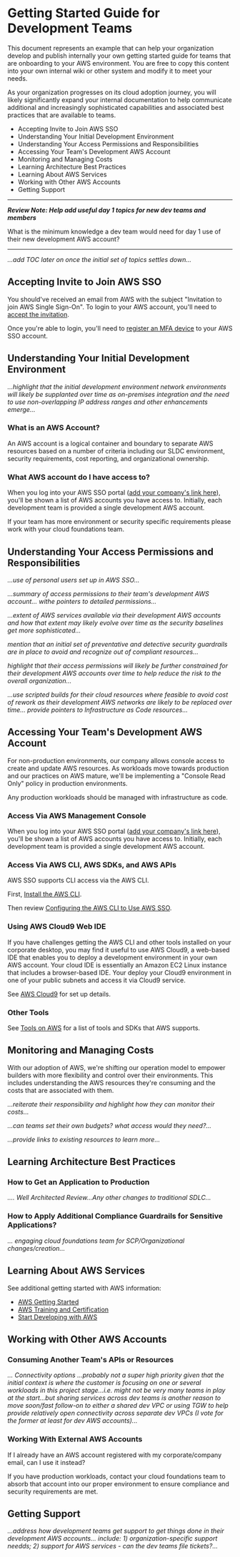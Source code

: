 # Getting Started Guide for Development Teams

This document represents an example that can help your organization develop and publish internally your own getting started guide for teams that are onboarding to your AWS environment.  You are free to copy this content into your own internal wiki or other system and modify it to meet your needs.

As your organization progresses on its cloud adoption journey, you will likely significantly expand your internal documentation to help communicate additional and increasingly sophisticated capabilities and associated best practices that are available to teams.

* Accepting Invite to Join AWS SSO
* Understanding Your Initial Development Environment
* Understanding Your Access Permissions and Responsibilities
* Accessing Your Team's Development AWS Account
* Monitoring and Managing Costs
* Learning Architecture Best Practices
* Learning About AWS Services
* Working with Other AWS Accounts
* Getting Support

---
***Review Note: Help add useful day 1 topics for new dev teams and members***

What is the minimum knowledge a dev team would need for day 1 use of their new development AWS account?

----

*...add TOC later on once the initial set of topics settles down...*

## Accepting Invite to Join AWS SSO

You should've received an email from AWS with the subject "Invitation to join AWS Single Sign-On".  To login to your AWS account, you'll need to [accept the invitation](https://docs.aws.amazon.com/singlesignon/latest/userguide/howtoactivateaccount.html).

Once you're able to login, you'll need to [register an MFA device](https://docs.aws.amazon.com/singlesignon/latest/userguide/user-device-registration.html) to your AWS SSO account.

## Understanding Your Initial Development Environment

*...highlight that the initial development environment network environments will likely be supplanted over time as on-premises integration and the need to use non-overlapping IP address ranges and other enhancements emerge...*

### What is an AWS Account?
An AWS account is a logical container and boundary to separate AWS resources based on a number of criteria including our SLDC environment, security requirements, cost reporting, and organizational ownership.

### What AWS account do I have access to?
When you log into your AWS SSO portal ([add your company's link here]()), you'll be shown a list of AWS accounts you have access to.  Initially, each development team is provided a single development AWS account.

If your team has more environment or security specific requirements please work with your cloud foundations team.

## Understanding Your Access Permissions and Responsibilities

*...use of personal users set up in AWS SSO...*

*...summary of access permissions to their team's development AWS account... withe pointers to detailed permissions...*

*...extent of AWS services available via their development AWS accounts and how that extent may likely evolve over time as the security baselines get more sophisticated...*

*mention that an initial set of preventative and detective security guardrails are in place to avoid and recognize out of compliant resources...*

*highlight that their access permissions will likely be further constrained for their development AWS accounts over time to help reduce the risk to the overall organization...*

*...use scripted builds for their cloud resources where feasible to avoid cost of rework as their development AWS networks are likely to be replaced over time... provide pointers to Infrastructure as Code resources...*

## Accessing Your Team's Development AWS Account

For non-production environments, our company allows console access to create and update AWS resources.  As workloads move towards production and our practices on AWS mature, we'll be implementing a "Console Read Only" policy in production environments.

Any production workloads should be managed with infrastructure as code.

### Access Via AWS Management Console
When you log into your AWS SSO portal ([add your company's link here]()), you'll be shown a list of AWS accounts you have access to.  Initially, each development team is provided a single development AWS account.

### Access Via AWS CLI, AWS SDKs, and AWS APIs

AWS SSO supports CLI access via the AWS CLI.  

First, [Install the AWS CLI](https://docs.aws.amazon.com/cli/latest/userguide/install-cliv2.html).

Then review [Configuring the AWS CLI to Use AWS SSO](https://docs.aws.amazon.com/cli/latest/userguide/cli-configure-sso.html).

### Using AWS Cloud9 Web IDE

If you have challenges getting the AWS CLI and other tools installed on your corporate desktop, you may find it useful to use AWS Cloud9, a web-based IDE that enables you to deploy a development environment in your own AWS account.  Your cloud IDE is essentially an Amazon EC2 Linux instance that includes a browser-based IDE. Your deploy your Cloud9 environment in one of your public subnets and access it via Cloud9 service.

See [AWS Cloud9](https://docs.aws.amazon.com/cloud9/latest/user-guide/welcome.html) for set up details.

### Other Tools

See [Tools on AWS](https://aws.amazon.com/tools/) for a list of tools and SDKs that AWS supports.

## Monitoring and Managing Costs
With our adoption of AWS, we're shifting our operation model to empower builders with more flexibility and control over their environments.  This includes understanding the AWS resources they're consuming and the costs that are associated with them.

*...reiterate their responsibility and highlight how they can monitor their costs...*

*...can teams set their own budgets? what access would they need?...*

*...provide links to existing resources to learn more...*

## Learning Architecture Best Practices

### How to Get an Application to Production

*.... Well Architected Review...Any other changes to traditional SDLC...*

### How to Apply Additional Compliance Guardrails for Sensitive Applications?
*... engaging cloud foundations team for SCP/Organizational changes/creation...*

## Learning About AWS Services

See additional getting started with AWS information:

* [AWS Getting Started](https://aws.amazon.com/getting-started/)
* [AWS Training and Certification](https://aws.amazon.com/training/?e=gs&p=gsrc)
* [Start Developing with AWS](https://aws.amazon.com/developers/getting-started/)

## Working with Other AWS Accounts

### Consuming Another Team's APIs or Resources

*... Connectivity options ...probably not a super high priority given that the initial context is where the customer is focusing on one or several workloads in this project stage...i.e. might not be very many teams in play at the start...but sharing services across dev teams is another reason to move soon/fast follow-on to either a shared dev VPC or using TGW to help provide relatively open connectivity across separate dev VPCs (I vote for the former at least for dev AWS accounts)...* 

### Working With External AWS Accounts

If I already have an AWS account registered with my corporate/company email, can I use it instead?

If you have production workloads, contact your cloud foundations team to absorb that account into our proper environment to ensure compliance and security requirements are met.

## Getting Support

*...address how development teams get support to get things done in their development AWS accounts... include: 1) organization-specific support needds; 2) support for AWS services - can the dev teams file tickets?...*
